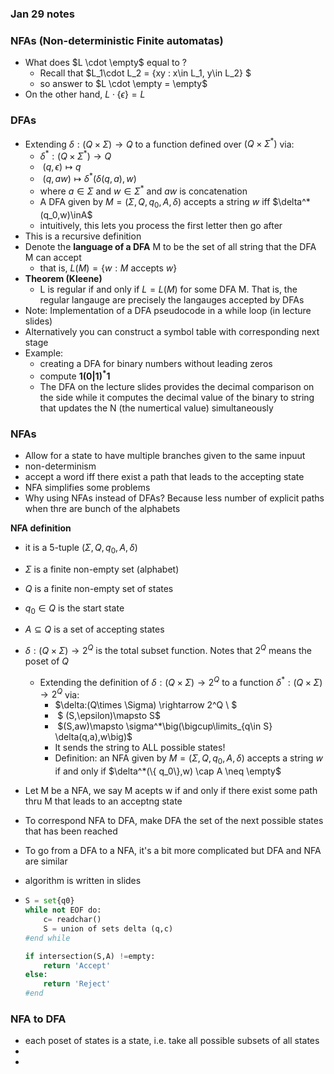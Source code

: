 ### Jan 29 notes

### NFAs (Non-deterministic Finite automatas)

- What does $L \cdot \empty$ equal to ?
  - Recall that $L_1\cdot L_2 = \{xy : x\in L_1, y\in L_2\} $
  - so answer to $L \cdot \empty = \empty$
- On the other hand, $L\cdot \{\epsilon\} = L$

### DFAs

- Extending $\delta:(Q\times \Sigma)\rightarrow Q$ to a function defined over $(Q\times \Sigma^*)$ via:
  - $\delta^*:(Q\times \Sigma^*)\rightarrow Q$
  - ​              $(q,\epsilon)\mapsto q​$
  - ​           $(q,aw)\mapsto \delta^*(\delta(q,a),w)$
  - where $a\in\Sigma$ and $w\in \Sigma^*$ and $aw$ is concatenation
  - A DFA given by $M= (\Sigma, Q, q_0, A, \delta)$ accepts a string $w$ iff $\delta^*(q_0,w)\inA$
  - intuitively, this lets you process the first letter then go after
- This is a recursive definition 
- Denote the __language of a DFA__ M to be the set of all string that the DFA M can accept
  - that is, $L(M) = \{w: M \text{ accepts }w\}$
- __Theorem (Kleene)__
  - L is regular if and only if $L=L(M)$ for some DFA M. That is, the regular langauge are precisely the langauges accepted by DFAs
- Note: Implementation of a DFA pseudocode in a while loop (in lecture slides)
- Alternatively you can construct a symbol table with corresponding next stage
- Example:
  - creating a DFA for binary numbers without leading zeros
  - compute __$1(0|1)^*1$__
  - The DFA on the lecture slides provides the decimal comparison on the side while it computes the decimal value of the binary to string that updates the N (the numertical value) simultaneously

### NFAs

- Allow for a state to have multiple branches given to the same inpuut
- non-determinism
- accept a word iff there exist a path that leads to the accepting state
- NFA simplifies some problems
- Why using NFAs instead of DFAs? Because less number of explicit paths when thre are bunch of the alphabets

__NFA definition__

- it is a 5-tuple $(\Sigma, Q, q_0, A, \delta)​$

- $\Sigma$ is a finite non-empty set (alphabet)

- $Q$ is a finite non-empty set of states

- $q_0\in Q$ is the start state

- $A\subseteq Q$ is a set of accepting states

- $\delta: (Q\times \Sigma) \rightarrow 2^Q$ is the total subset function. Notes that $2^Q$ means the poset of $Q$

  - Extending the definition of $\delta:(Q\times \Sigma) \rightarrow 2^Q$ to a function $\delta^*:(Q\times \Sigma) \rightarrow 2^Q$ via:
    - $\delta:(Q\times \Sigma) \rightarrow 2^Q \ $
    - ​          $ (S,\epsilon)\mapsto S$
    - ​       $(S,aw)\mapsto \sigma^*\big(\bigcup\limits_{q\in S} \delta(q,a),w\big)$
    - It sends the string to ALL possible states!
    - Definition: an NFA given by $M=(\Sigma, Q, q_0, A, \delta)$ accepts a string $w$ if and only if $\delta^*(\{ q_0\},w) \cap A \neq \empty$

- Let M be a NFA, we say M acepts w if and only if there exist some path thru M that leads to an acceptng state

- To correspond NFA to DFA, make DFA the set of the next possible states that has been reached

- To go from a DFA to a NFA, it's a bit more complicated but DFA and NFA are similar

- algorithm is written in slides

- ```python
  S = set{q0}
  while not EOF do:
      c= readchar()
      S = union of sets delta (q,c)
  #end while
  
  if intersection(S,A) !=empty:
      return 'Accept'
  else:
      return 'Reject'
  #end
  ```

### NFA to DFA

- each poset of states is a state, i.e. take all possible subsets of all states
- 
- 